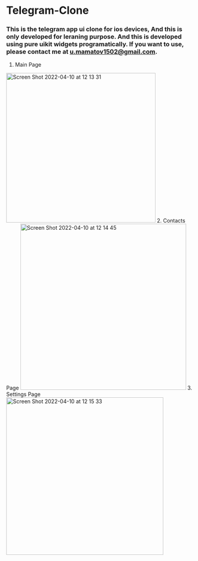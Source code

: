 # Telegram-Clone
### This is the telegram app ui clone for ios devices, And this is only developed for leraning purpose. And this is developed using pure uikit widgets programatically. If you want to use, please contact me at u.mamatov1502@gmail.com.
1. Main Page
<img width="399" alt="Screen Shot 2022-04-10 at 12 13 31" src="https://user-images.githubusercontent.com/101631926/162606852-35347085-8862-4ec6-8882-a4cb298ea4be.png">
2. Contacts Page
<img width="443" alt="Screen Shot 2022-04-10 at 12 14 45" src="https://user-images.githubusercontent.com/101631926/162607004-58a175e9-4b7f-4c92-bf3d-091cf78b20ee.png">
3. Settings Page
 <img width="420" alt="Screen Shot 2022-04-10 at 12 15 33" src="https://user-images.githubusercontent.com/101631926/162607035-ca466a84-56bc-4c73-995e-237d2367f30d.png">
